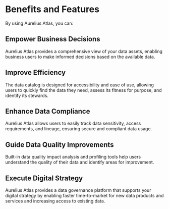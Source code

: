 # Benefits and Features

By using Aurelius Atlas, you can:

## Empower Business Decisions

Aurelius Atlas provides a comprehensive view of your data assets, enabling business users to make informed
decisions based on the available data.

## Improve Efficiency

The data catalog is designed for accessibility and ease of use, allowing users to quickly find the data they need,
assess its fitness for purpose, and identify its stewards.

## Enhance Data Compliance

Aurelius Atlas allows users to easily track data sensitivity, access requirements, and lineage, ensuring secure
and compliant data usage.

## Guide Data Quality Improvements

Built-in data quality impact analysis and profiling tools help users understand the quality of their data and
identify areas for improvement.

## Execute Digital Strategy

Aurelius Atlas provides a data governance platform that supports your digital strategy by enabling faster
time-to-market for new data products and services and increasing access to existing data.
